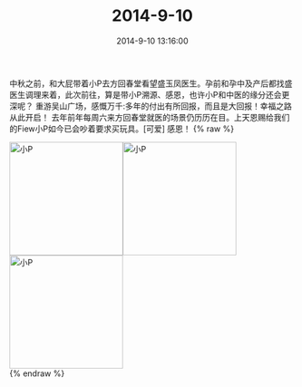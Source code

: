 ﻿---
title: "2014-9-10"
date: 2014-9-10 13:16:00
tags:
categories: 妈妈
---
中秋之前，和大屁带着小P去方回春堂看望盛玉凤医生。孕前和孕中及产后都找盛医生调理来着，此次前往，算是带小P溯源、感恩，也许小P和中医的缘分还会更深呢？
重游吴山广场，感慨万千:多年的付出有所回报，而且是大回报！幸福之路从此开启！
去年前年每周六来方回春堂就医的场景仍历历在目。上天恩赐给我们的Fiew小P如今已会吵着要求买玩具。[可爱]
感恩！
{% raw %}
<div style="width:500 px">
<div style="float:left; width:100 px"><img src="/images/微信图片_20171010181514.jpg" width="200" alt="小P"></div>
<div style="float:left; width:100 px"><img src="/images/微信图片_20171010181529.jpg" width="200" alt="小P"></div>
<div style="float:left; width:100 px"><img src="/images/微信图片_20171010181539.jpg" width="200" alt="小P"></div>
<div style="clear:both"></div>
</div>
{% endraw %}